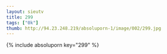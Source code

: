 ```yaml
--- 
layout: sieutv
title: 299
tags: ["0k"]
thumb: http://94.23.248.219/absoluporn-1/image/002/299.jpg
---
```

{% include absoluporn key="299" %} 
